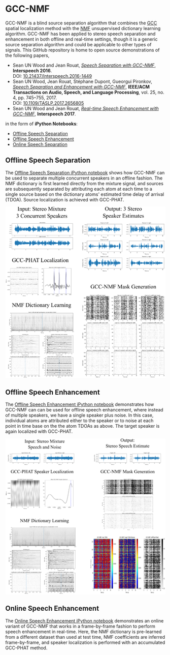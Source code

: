 <!---
The MIT License (MIT)

Copyright (c) 2016 Sean UN Wood

Permission is hereby granted, free of charge, to any person obtaining a copy
of this software and associated documentation files (the "Software"), to deal
in the Software without restriction, including without limitation the rights
to use, copy, modify, merge, publish, distribute, sublicense, and/or sell
copies of the Software, and to permit persons to whom the Software is
furnished to do so, subject to the following conditions:

The above copyright notice and this permission notice shall be included in all
copies or substantial portions of the Software.

THE SOFTWARE IS PROVIDED "AS IS", WITHOUT WARRANTY OF ANY KIND, EXPRESS OR
IMPLIED, INCLUDING BUT NOT LIMITED TO THE WARRANTIES OF MERCHANTABILITY,
FITNESS FOR A PARTICULAR PURPOSE AND NONINFRINGEMENT. IN NO EVENT SHALL THE
AUTHORS OR COPYRIGHT HOLDERS BE LIABLE FOR ANY CLAIM, DAMAGES OR OTHER
LIABILITY, WHETHER IN AN ACTION OF CONTRACT, TORT OR OTHERWISE, ARISING FROM,
OUT OF OR IN CONNECTION WITH THE SOFTWARE OR THE USE OR OTHER DEALINGS IN THE
SOFTWARE.
--->

# GCC-NMF
GCC-NMF is a blind source separation algorithm that combines the [GCC](http://ieeexplore.ieee.org/abstract/document/1162830/) spatial localization method with the [NMF](https://en.wikipedia.org/wiki/Non-negative_matrix_factorization) unsupervised dictionary learning algorithm. GCC-NMF has been applied to stereo speech separation and enhancement in both offline and real-time settings, though it is a generic source separation algorithm and could be applicable to other types of signals.
This GitHub repository is home to open source demonstrations of the following papers,

- Sean UN Wood and Jean Rouat, [*Speech Separation with GCC-NMF*](http://www.isca-speech.org/archive/Interspeech_2016/pdfs/1449.PDF), **Interspeech 2016**.  
DOI: [10.21437/Interspeech.2016-1449](http://dx.doi.org/10.21437/Interspeech.2016-1449)
- Sean UN Wood, Jean Rouat, Stéphane Dupont, Gueorgui Pironkov, [*Speech Separation and Enhancement with GCC-NMF*](https://www.gel.usherbrooke.ca/rouat/publications/IEEE_ACMTrGCCNMFWoodRouat2017.pdf), **IEEE/ACM Transactions on Audio, Speech, and Language Processing**, vol. 25, no. 4, pp. 745–755, 2017.  
DOI: [10.1109/TASLP.2017.2656805](https://doi.org/10.1109/TASLP.2017.2656805)
- Sean UN Wood and Jean Rouat, [*Real-time Speech Enhancement with GCC-NMF*](https://www.researchgate.net/profile/Sean_Wood7/publication/318511757_Real-time_Speech_Enhancement_with_GCC-NMF/links/596ea657a6fdcc2416901891/Real-time-Speech-Enhancement-with-GCC-NMF.pdf), **Interspeech 2017**.

in the form of **iPython Notebooks**:

- [Offline Speech Separation](https://nbviewer.jupyter.org/github/seanwood/gcc-nmf/blob/master/notebooks/offlineSpeechSeparation.ipynb)
- [Offline Speech Enhancement](https://nbviewer.jupyter.org/github/seanwood/gcc-nmf/blob/master/notebooks/offlineSpeechEnhancement.ipynb)
- [Online Speech Separation](#Online-Speech-Enhancement)
  
## Offline Speech Separation

The [Offline Speech Separation iPython notebook](https://nbviewer.jupyter.org/github/seanwood/gcc-nmf/blob/master/notebooks/offlineSpeechSeparation.ipynb) shows how GCC-NMF can be used to separate multiple concurrent speakers in an offline fashion. The NMF dictionary is first learned directly from the mixture signal, and sources are subsequently separated by attributing each atom at each time to a single source based on the dictionary atoms' estimated time delay of arrival (TDOA). Source localization is achieved with GCC-PHAT.

[![png](README_files/speechSeparationNotebookThumbnail.png)](https://nbviewer.jupyter.org/github/seanwood/gcc-nmf/blob/master/notebooks/offlineSpeechSeparation.ipynb)

## Offline Speech Enhancement

The [Offline Speech Enhancement iPython notebook](https://nbviewer.jupyter.org/github/seanwood/gcc-nmf/blob/master/notebooks/offlineSpeechEnhancement.ipynb) demonstrates how GCC-NMF can can be used for offline speech enhancement, where instead of multiple speakers, we have a single speaker plus noise. In this case, individual atoms are attributed either to the speaker or to noise at each point in time base on the the atom TDOAs as above. The target speaker is again localized with GCC-PHAT.

[![png](README_files/speechEnhancementNotebookThumbnail.png)](https://nbviewer.jupyter.org/github/seanwood/gcc-nmf/blob/master/notebooks/offlineSpeechEnhancement.ipynb)

## Online Speech Enhancement
The [Online Speech Enhancement iPython notebook]() demonstrates an online variant of GCC-NMF that works in a frame-by-frame fashion to perform speech enhancement in real-time. Here, the NMF dictionary is pre-learned from a different dataset than used at test time, NMF coefficients are inferred frame-by-frame, and speaker localization is performed with an accumulated GCC-PHAT method.